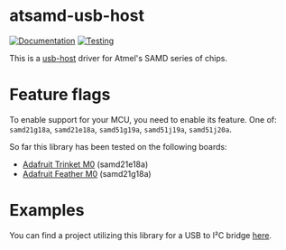 # atsamd-usb-host

[![Documentation](https://docs.rs/atsamd-usb-host/badge.svg)](https://docs.rs/atsamd-usb-host)
[![Testing](https://api.travis-ci.org/repos/bjc/atsamd-usb-host.svg?branch=master)](https://travis-ci.org/bjc/atsamd-usb-host)

This is a [usb-host](https://github.com/bjc/usb-host) driver for
Atmel's SAMD series of chips.

# Feature flags

To enable support for your MCU, you need to enable its feature. One
of: `samd21g18a`, `samd21e18a`, `samd51g19a`, `samd51j19a`,
`samd51j20a`.

So far this library has been tested on the following boards:

  - [Adafruit Trinket M0](https://www.adafruit.com/product/3500)
    (samd21e18a)
  - [Adafruit Feather M0](https://www.adafruit.com/product/2772)
    (samd21g18a)

# Examples

You can find a project utilizing this library for a USB to I²C bridge
[here](https://github.com/bjc/bleusb/tree/master/usb).
